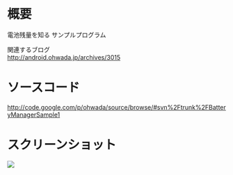 # 概要 #
電池残量を知る サンプルプログラム<br>

関連するブログ <br>
<a href='http://android.ohwada.jp/archives/3015'>http://android.ohwada.jp/archives/3015</a>

<h1>ソースコード</h1>
<a href='http://code.google.com/p/ohwada/source/browse/#svn%2Ftrunk%2FBatteryManagerSample1'>http://code.google.com/p/ohwada/source/browse/#svn%2Ftrunk%2FBatteryManagerSample1</a>

<h1>スクリーンショット</h1>
<img src='http://ohwada.googlecode.com/files/20130513battery_manager_sample1.png' />